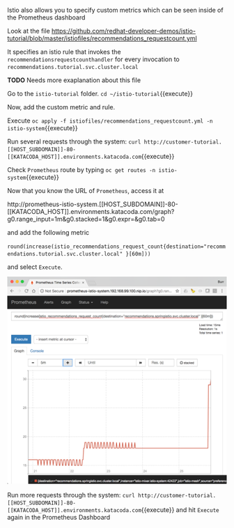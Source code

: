 Istio also allows you to specify custom metrics which can be seen inside of the Prometheus dashboard

Look at the file https://github.com/redhat-developer-demos/istio-tutorial/blob/master/istiofiles/recommendations_requestcount.yml

It specifies an istio rule that invokes the `recommendationsrequestcounthandler` for every invocation to `recommendations.tutorial.svc.cluster.local`

**TODO** Needs more exaplanation about this file

Go to the `istio-tutorial` folder. `cd ~/istio-tutorial`{{execute}}

Now, add the custom metric and rule.

Execute `oc apply -f istiofiles/recommendations_requestcount.yml -n istio-system`{{execute}}

Run several requests through the system: `curl http://customer-tutorial.[[HOST_SUBDOMAIN]]-80-[[KATACODA_HOST]].environments.katacoda.com`{{execute}}

Check `Prometheus` route by typing `oc get routes -n istio-system`{{execute}}

Now that you know the URL of `Prometheus`, access it at  

http://prometheus-istio-system.[[HOST_SUBDOMAIN]]-80-[[KATACODA_HOST]].environments.katacoda.com/graph?g0.range_input=1m&g0.stacked=1&g0.expr=&g0.tab=0 

and add the following metric

`round(increase(istio_recommendations_request_count{destination="recommendations.tutorial.svc.cluster.local" }[60m]))`

and select `Execute`.

![](../../assets/monitoring/prometheus_custom_metric.png)

Run more requests through the system: `curl http://customer-tutorial.[[HOST_SUBDOMAIN]]-80-[[KATACODA_HOST]].environments.katacoda.com`{{execute}} and hit `Execute` again in the Prometheus Dashboard
